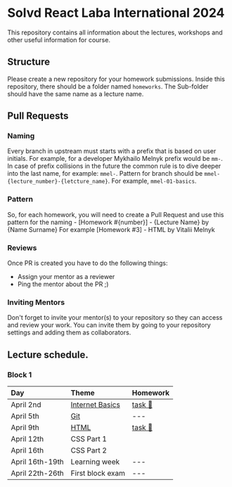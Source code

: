 # Solvd React Laba International 2024

This repository contains all information about the lectures, workshops and other useful information for course.

## Structure

Please create a new repository for your homework submissions. Inside this repository, there should be a folder named `homeworks`. The Sub-folder should have the same name as a lecture name.

## Pull Requests

### Naming

Every branch in upstream must starts with a prefix that is based on user initials. For example, for a developer Mykhailo Melnyk prefix would be `mm-`. In case of prefix collisions in the future the common rule is to dive deeper into the last name, for example: `mmel-`. Pattern for branch should be `mmel-{lecture_number}-{letcture_name}`. For example, `mmel-01-basics`.

### Pattern

So, for each homework, you will need to create a Pull Request and use this pattern for the naming - [Homework #{number}] - {Lecture Name} by {Name Surname}
For example [Homework #3] - HTML by Vitalii Melnyk

### Reviews

Once PR is created you have to do the following things:

- Assign your mentor as a reviewer
- Ping the mentor about the PR ;)

### Inviting Mentors

Don't forget to invite your mentor(s) to your repository so they can access and review your work. You can invite them by going to your repository settings and adding them as collaborators.

## Lecture schedule.

### Block 1

| Day             | Theme                                             | Homework                                     |
| :-------------- | :------------------------------------------------ | :------------------------------------------- |
| April 2nd       | [Internet Basics](./lectures/01-basics/README.md) | [task 🔗](./lectures/01-basics/task.md)      |
| April 5th       | [Git](./lectures/02-git/README.md)                | ---                                          |
| April 9th       | [HTML](./lectures/03-html-basics/README.md)       | [task 🔗](./lectures/03-html-basics/task.md) |
| April 12th      | CSS Part 1                                        |                                              |
| April 16th      | CSS Part 2                                        |                                              |
| April 16th-19th | Learning week                                     | ---                                          |
| April 22th-26th | First block exam                                  | ---                                          |
